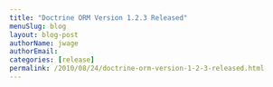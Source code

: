 ```yaml
---
title: "Doctrine ORM Version 1.2.3 Released"
menuSlug: blog
layout: blog-post
authorName: jwage
authorEmail:
categories: [release]
permalink: /2010/08/24/doctrine-orm-version-1-2-3-released.html
---
```


